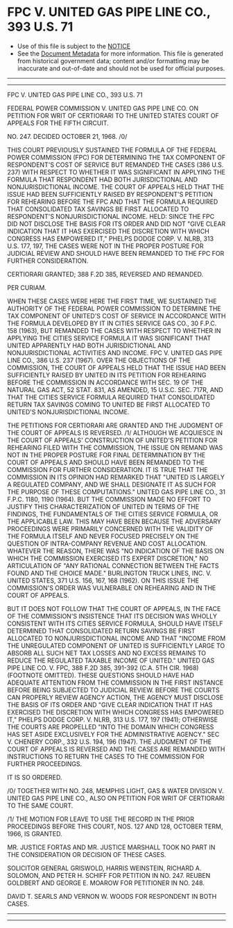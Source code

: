 ---
---

# FPC V. UNITED GAS PIPE LINE CO., 393 U.S. 71

* Use of this file is subject to the [NOTICE](https://github.com/publicdocs/notice/blob/master/NOTICE)
* See the [Document Metadata](../../../) for more information.
  This file is generated from historical government data; content and/or formatting may be inaccurate and out-of-date and should not be used for official purposes.

----------
----------

FPC V. UNITED GAS PIPE LINE CO., 393 U.S. 71

FEDERAL POWER COMMISSION V. UNITED GAS PIPE LINE CO. ON PETITION FOR WRIT OF CERTIORARI TO THE UNITED STATES COURT OF APPEALS FOR THE FIFTH CIRCUIT.

NO. 247.  DECIDED OCTOBER 21, 1968.  /0/

THIS COURT PREVIOUSLY SUSTAINED THE FORMULA OF THE FEDERAL POWER COMMISSION (FPC) FOR DETERMINING THE TAX COMPONENT OF RESPONDENT'S COST OF SERVICE BUT REMANDED THE CASES (386 U.S. 237) WITH RESPECT TO WHETHER IT WAS SIGNIFICANT IN APPLYING THE FORMULA THAT RESPONDENT HAD BOTH JURISDICTIONAL AND NONJURISDICTIONAL INCOME.  THE COURT OF APPEALS HELD THAT THE ISSUE HAD BEEN SUFFICIENTLY RAISED BY RESPONDENT'S PETITION FOR REHEARING BEFORE THE FPC AND THAT THE FORMULA REQUIRED THAT CONSOLIDATED TAX SAVINGS BE FIRST ALLOCATED TO RESPONDENT'S NONJURISDICTIONAL INCOME.  HELD:  SINCE THE FPC DID NOT DISCLOSE THE BASIS FOR ITS ORDER AND DID NOT "GIVE CLEAR INDICATION THAT IT HAS EXERCISED THE DISCRETION WITH WHICH CONGRESS HAS EMPOWERED IT," PHELPS DODGE CORP. V. NLRB, 313 U.S. 177, 197, THE CASES WERE NOT IN THE PROPER POSTURE FOR JUDICIAL REVIEW AND SHOULD HAVE BEEN REMANDED TO THE FPC FOR FURTHER CONSIDERATION.

CERTIORARI GRANTED; 388 F.2D 385, REVERSED AND REMANDED.

PER CURIAM.

WHEN THESE CASES WERE HERE THE FIRST TIME, WE SUSTAINED THE AUTHORITY OF THE FEDERAL POWER COMMISSION TO DETERMINE THE TAX COMPONENT OF UNITED'S COST OF SERVICE IN ACCORDANCE WITH THE FORMULA DEVELOPED BY IT IN CITIES SERVICE GAS CO., 30 F.P.C. 158 (1963), BUT REMANDED THE CASES WITH RESPECT TO WHETHER IN APPLYING THE CITIES SERVICE FORMULA IT WAS SIGNIFICANT THAT UNITED APPARENTLY HAD BOTH JURISDICTIONAL AND NONJURISDICTIONAL ACTIVITIES AND INCOME.  FPC V. UNITED GAS PIPE LINE CO., 386 U.S. 237 (1967).  OVER THE OBJECTIONS OF THE COMMISSION, THE COURT OF APPEALS HELD THAT THE ISSUE HAD BEEN SUFFICIENTLY RAISED BY UNITED IN ITS PETITION FOR REHEARING BEFORE THE COMMISSION IN ACCORDANCE WITH SEC. 19 OF THE NATURAL GAS ACT, 52 STAT. 831, AS AMENDED, 15 U.S.C. SEC. 717R, AND THAT THE CITIES SERVICE FORMULA REQUIRED THAT CONSOLIDATED RETURN TAX SAVINGS COMING TO UNITED BE FIRST ALLOCATED TO UNITED'S NONJURISDICTIONAL INCOME.

THE PETITIONS FOR CERTIORARI ARE GRANTED AND THE JUDGMENT OF THE COURT OF APPEALS IS REVERSED.  /1/  ALTHOUGH WE ACQUIESCE IN THE COURT OF APPEALS' CONSTRUCTION OF UNITED'S PETITION FOR REHEARING FILED WITH THE COMMISSION, THE ISSUE ON REMAND WAS NOT IN THE PROPER POSTURE FOR FINAL DETERMINATION BY THE COURT OF APPEALS AND SHOULD HAVE BEEN REMANDED TO THE COMMISSION FOR FURTHER CONSIDERATION.  IT IS TRUE THAT THE COMMISSION IN ITS OPINION HAD REMARKED THAT "UNITED IS LARGELY A REGULATED COMPANY, AND WE SHALL DESIGNATE IT AS SUCH FOR THE PURPOSE OF THESE COMPUTATIONS."  UNITED GAS PIPE LINE CO., 31 F.P.C. 1180, 1190 (1964).  BUT THE COMMISSION MADE NO EFFORT TO JUSTIFY THIS CHARACTERIZATION OF UNITED IN TERMS OF THE FINDINGS, THE FUNDAMENTALS OF THE CITIES SERVICE FORMULA, OR THE APPLICABLE LAW.  THIS MAY HAVE BEEN BECAUSE THE ADVERSARY PROCEEDINGS WERE PRIMARILY CONCERNED WITH THE VALIDITY OF THE FORMULA ITSELF AND NEVER FOCUSED PRECISELY ON THE QUESTION OF INTRA-COMPANY REVENUE AND COST ALLOCATION.  WHATEVER THE REASON, THERE WAS "NO INDICATION OF THE BASIS ON WHICH THE COMMISSION EXERCISED ITS EXPERT DISCRETION," NO ARTICULATION OF "ANY RATIONAL CONNECTION BETWEEN THE FACTS FOUND AND THE CHOICE MADE."  BURLINGTON TRUCK LINES, INC. V. UNITED STATES, 371 U.S. 156, 167, 168 (1962).  ON THIS ISSUE THE COMMISSION'S ORDER WAS VULNERABLE ON REHEARING AND IN THE COURT OF APPEALS.

BUT IT DOES NOT FOLLOW THAT THE COURT OF APPEALS, IN THE FACE OF THE COMMISSION'S INSISTENCE THAT ITS DECISION WAS WHOLLY CONSISTENT WITH ITS CITIES SERVICE FORMULA, SHOULD HAVE ITSELF DETERMINED THAT CONSOLIDATED RETURN SAVINGS BE FIRST ALLOCATED TO NONJURISDICTIONAL INCOME AND THAT "INCOME FROM THE UNREGULATED COMPONENT OF UNITED IS SUFFICIENTLY LARGE TO ABSORB ALL SUCH NET TAX LOSSES AND NO EXCESS REMAINS TO REDUCE THE REGULATED TAXABLE INCOME OF UNITED."  UNITED GAS PIPE LINE CO. V. FPC, 388 F.2D 385, 391-392 (C.A. 5TH CIR. 1968) (FOOTNOTE OMITTED).  THESE QUESTIONS SHOULD HAVE HAD ADEQUATE ATTENTION FROM THE COMMISSION IN THE FIRST INSTANCE BEFORE BEING SUBJECTED TO JUDICIAL REVIEW.  BEFORE THE COURTS CAN PROPERLY REVIEW AGENCY ACTION, THE AGENCY MUST DISCLOSE THE BASIS OF ITS ORDER AND "GIVE CLEAR INDICATION THAT IT HAS EXERCISED THE DISCRETION WITH WHICH CONGRESS HAS EMPOWERED IT," PHELPS DODGE CORP. V. NLRB, 313 U.S. 177, 197 (1941); OTHERWISE THE COURTS ARE PROPELLED "INTO THE DOMAIN WHICH CONGRESS HAS SET ASIDE EXCLUSIVELY FOR THE ADMINISTRATIVE AGENCY."  SEC V. CHENERY CORP., 332 U.S. 194, 196 (1947).  THE JUDGMENT OF THE COURT OF APPEALS IS REVERSED AND THE CASES ARE REMANDED WITH INSTRUCTIONS TO RETURN THE CASES TO THE COMMISSION FOR FURTHER PROCEEDINGS.

IT IS SO ORDERED.

/0/  TOGETHER WITH NO. 248, MEMPHIS LIGHT, GAS & WATER DIVISION V. UNITED GAS PIPE LINE CO., ALSO ON PETITION FOR WRIT OF CERTIORARI TO THE SAME COURT.

/1/  THE MOTION FOR LEAVE TO USE THE RECORD IN THE PRIOR PROCEEDINGS BEFORE THIS COURT, NOS. 127 AND 128, OCTOBER TERM, 1966, IS GRANTED.

MR. JUSTICE FORTAS AND MR. JUSTICE MARSHALL TOOK NO PART IN THE CONSIDERATION OR DECISION OF THESE CASES.

SOLICITOR GENERAL GRISWOLD, HARRIS WEINSTEIN, RICHARD A. SOLOMON, AND PETER H. SCHIFF FOR PETITION IN NO. 247.  REUBEN GOLDBERT AND GEORGE E. MOAROW FOR PETITIONER IN NO. 248.

DAVID T. SEARLS AND VERNON W. WOODS FOR RESPONDENT IN BOTH CASES.


----------
----------

